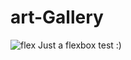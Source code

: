# art-Gallery
![flex](https://user-images.githubusercontent.com/86810099/178121858-960fafc1-9fba-441e-94d5-4773d5669298.png)
Just a flexbox test :)

